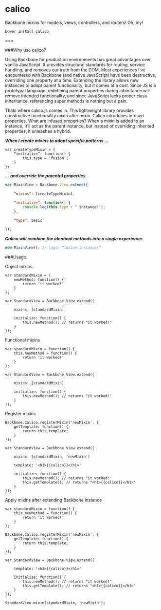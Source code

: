 calico
======
Backbone mixins for models, views, controllers, and routers! Oh, my!
```
bower install calico
```
===

###Why use calico?

Using Backbone for production environments has great advantages over vanilla JavaScript. It provides structural standards for routing, service handling, and removes our truth from the DOM. Most experiences I’ve encountered with Backbone (and native JavaScript) have been destructive, overriding one property at a time. Extending the library allows new instances to adopt parent functionality, but it comes at a cost. Since JS is a prototypal language, redefining parent properties during inheritance will remove intended functionality, and since JavaScript lacks proper class inheritance, referencing super methods is nothing but a pain.

Thats where calico.js comes in. This lightweight library provides constructive functionality mixin after mixin. Calico introduces infused properties. What are infused properties? When a mixin is added to an instance, It’ll act as the parent instance, but instead of overriding inherited properties, it unleashes a hybrid.

___*When I create mixins to adopt specific patterns …*___
```javascipt
var createTypeMixin = {
    “initialize”: function() {
        this.type = ‘fusion’;
    }
};
```

___*… and override the parental properties.*___
```javascript
var MixinView = Backbone.View.extend({
    
    “mixins”: [createTypeMixin],

    “initialize”: function() {
        console.log(this.type + ‘ instance!’);
    },

    “type”: basic’

});
```

___*Calico will combine the identical methods into a single experience.*___
```javascript
new MixinView(); // logs: “fusion instance!”
```

###Usage

Object mixins
```
var standardMixin = {
    newMethod: function() {
        return 'it worked!'
    }
};

var StandardView = Backbone.View.extend({
    
    mixins: [standardMixin]
    
    initialize: function() {
        this.newMethod(); // returns "it worked!"
    }
});
```

Functional mixins
```
var standardMixin = function() {
    this.newMethod = function() {
        return 'it worked!'
    }
};

var StandardView = Backbone.View.extend({
    
    mixins: [standardMixin]
    
    initialize: function() {
        this.newMethod(); // returns "it worked!"
    }
});
```

Register mixins
```
Backbone.Calico.registerMixin('newMixin', {
    getTemplate: function() {
        return this.template;
    }
});

var StandardView = Backbone.View.extend({
    
    mixins: [standardMixin, 'newMixin']
    
    template: '<h1>{{calico}}</h1>'
    
    initialize: function() {
        this.newMethod(); // returns "it worked!"
        this.getTemplate(); // returns "<h1>{{calico}}</h1>"
    }
});
```

Apply mixins after extending Backbone instance 
```
var standardMixin = function() {
    this.newMethod = function() {
        return 'it worked!'
    }
};

Backbone.Calico.registerMixin('newMixin', {
    getTemplate: function() {
        return this.template;
    }
});

var StandardView = Backbone.View.extend({

    template: '<h1>{{calico}}</h1>'
    
    initialize: function() {
        this.newMethod(); // returns "it worked!"
        this.getTemplate(); // returns "<h1>{{calico}}</h1>"
    }
});

StandardView.mixin(standardMixin, 'newMixin');
```
